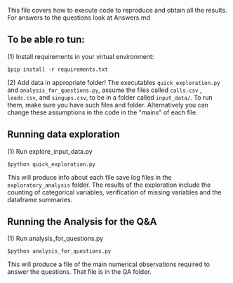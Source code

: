 This file covers how to execute code to reproduce and obtain all the results. 
For answers to the questions look at Answers.md 


## To be able ro tun: 

(1) Install requirements in your virtual environment: 

```
$pip install -r requirements.txt
```

(2) Add data in appropriate folder! The executables `quick_exploration.py` and `analysis_for_questions.py`, assume the files called `calls.csv` , `leads.csv`, and `singups.csv`, to be in a folder called `input_data/`. 
To run them, make sure you have such files and folder. 
Alternatively you can change these assumptions in the code in the "mains" of each file. 

## Running data exploration

(1) Run explore_input_data.py
```.env
$python quick_exploration.py
```

This will produce info about each file save log files in the `exploratory_analysis` folder. The results of the exploration include the counting of categorical variables, verification of missing variables and the dataframe summaries. 

## Running the Analysis for the Q&A

(1) Run analysis_for_questions.py

```.env
$python analysis_for_questions.py
```
This will produce a file of the main numerical observations required to answer the questions. That file is in the QA folder.